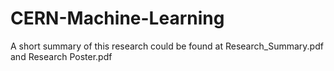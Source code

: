 # CERN-Machine-Learning

A short summary of this research could be found at Research_Summary.pdf and Research Poster.pdf
